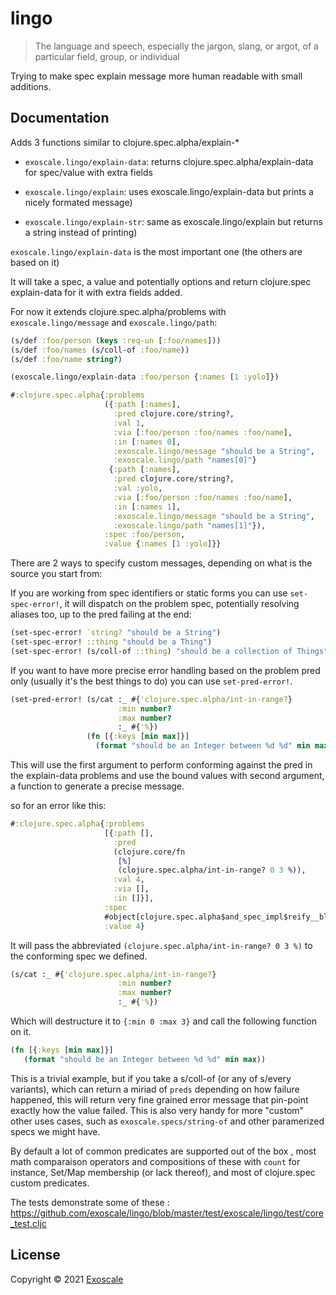 # lingo

> The language and speech, especially the jargon, slang, or argot, of
> a particular field, group, or individual

Trying to make spec explain message more human readable with small
additions.

## Documentation

Adds 3 functions similar to clojure.spec.alpha/explain-*

* `exoscale.lingo/explain-data`: returns
  clojure.spec.alpha/explain-data for spec/value with extra fields

* `exoscale.lingo/explain`: uses exoscale.lingo/explain-data but prints
  a nicely formated message)

* `exoscale.lingo/explain-str`: same as exoscale.lingo/explain but
  returns a string instead of printing)

`exoscale.lingo/explain-data` is the most important one (the others are
based on it)

It will take a spec, a value and potentially options and return clojure.spec
explain-data for it with extra fields added.

For now it extends clojure.spec.alpha/problems with
`exoscale.lingo/message` and `exoscale.lingo/path`:

```clj
(s/def :foo/person (keys :req-un [:foo/names]))
(s/def :foo/names (s/coll-of :foo/name))
(s/def :foo/name string?)

(exoscale.lingo/explain-data :foo/person {:names [1 :yolo]})

#:clojure.spec.alpha{:problems
                     ({:path [:names],
                       :pred clojure.core/string?,
                       :val 1,
                       :via [:foo/person :foo/names :foo/name],
                       :in [:names 0],
                       :exoscale.lingo/message "should be a String",
                       :exoscale.lingo/path "names[0]"}
                      {:path [:names],
                       :pred clojure.core/string?,
                       :val :yolo,
                       :via [:foo/person :foo/names :foo/name],
                       :in [:names 1],
                       :exoscale.lingo/message "should be a String",
                       :exoscale.lingo/path "names[1]"}),
                     :spec :foo/person,
                     :value {:names [1 :yolo]}}
```

There are 2 ways to specify custom messages, depending on what is the
source you start from:

If you are working from spec identifiers or static forms you can use `set-spec-error!`, it will dispatch on the problem spec, potentially resolving aliases too, up to the pred failing at the end:

``` clj
(set-spec-error! `string? "should be a String")
(set-spec-error! ::thing "should be a Thing")
(set-spec-error! (s/coll-of ::thing) "should be a collection of Things")
```

If you want to have more precise error handling based on the problem
pred only (usually it's the best things to do) you can use `set-pred-error!`.

``` clj
(set-pred-error! (s/cat :_ #{'clojure.spec.alpha/int-in-range?}
                        :min number?
                        :max number?
                        :_ #{'%})
                 (fn [{:keys [min max]}]
                   (format "should be an Integer between %d %d" min max)))
```

This will use the first argument to perform conforming against the
pred in the explain-data problems and use the bound values with second
argument, a function to generate a precise message.

so for an error like this:

```clj
#:clojure.spec.alpha{:problems
                     [{:path [],
                       :pred
                       (clojure.core/fn
                        [%]
                        (clojure.spec.alpha/int-in-range? 0 3 %)),
                       :val 4,
                       :via [],
                       :in []}],
                     :spec
                     #object[clojure.spec.alpha$and_spec_impl$reify__blabla]
                     :value 4}
```



It will pass the abbreviated `(clojure.spec.alpha/int-in-range? 0 3
%)` to the conforming spec we defined.

``` clj
(s/cat :_ #{'clojure.spec.alpha/int-in-range?}
                        :min number?
                        :max number?
                        :_ #{'%})
```

Which will destructure it to `{:min 0 :max 3}` and call the following
function on it.

``` clj
(fn [{:keys [min max]}]
   (format "should be an Integer between %d %d" min max))
```

This is a trivial example, but if you take a s/coll-of (or any of
s/every variants), which can return a miriad of `preds` depending on
how failure happened, this will return very fine grained error message
that pin-point exactly how the value failed.
This is also very handy for more "custom" other uses cases, such as
`exoscale.specs/string-of` and other paramerized specs we might have.

By default a lot of common predicates are supported out of the box ,
most math comparaison operators and compositions of these with `count`
for instance, Set/Map membership (or lack thereof), and most of
clojure.spec custom predicates.

The tests demonstrate some of these :
https://github.com/exoscale/lingo/blob/master/test/exoscale/lingo/test/core_test.cljc

## License

Copyright © 2021 [Exoscale](https://exoscale.com)
